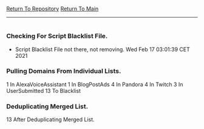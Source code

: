 [Return To Repository](https://github.com/bast69/piholeparser/)
[Return To Main](https://github.com/bast69/piholeparser/blob/master/RecentRunLogs/Mainlog.md)
____________________________________
# 
### Checking For Script Blacklist File.
* Script Blacklist File not there, not removing. Wed Feb 17 03:01:39 CET 2021
### Pulling Domains From Individual Lists.
1 In AlexaVoiceAssistant
1 In BlogPostAds
4 In Pandora
4 In Twitch
3 In UserSubmitted
13 To Blacklist
### Deduplicating Merged List.
13 After Deduplicating Merged List.
